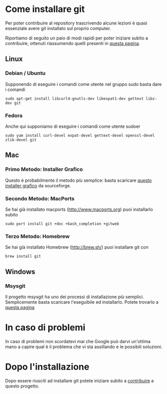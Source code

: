 # Come installare git

Per poter contribuire al repository trascrivendo alcune lezioni è quasi
essenziale avere git installato sul proprio computer.

Riportiamo di seguito un paio di modi rapidi per poter iniziare subito a
contribuire, ottenuti riassumendo quelli presenti in [questa
pagina](https://git-scm.com/book/it/v1/Per-Iniziare-Installare-Git).

## Linux

### Debian / Ubuntu

Supponendo di eseguire i comandi come utente nel gruppo sudo basta dare i comandi
```
sudo apt-get install libcurl4-gnutls-dev libexpat1-dev gettext libz-dev git
```

### Fedora

Anche qui supponiamo di eseguire i comandi come utente sudoer
```
sudo yum install curl-devel expat-devel gettext-devel openssl-devel zlib-devel git
```

## Mac

### Primo Metodo: Installer Grafico

Questo è probabilmente il metodo più semplice: basta scaricare [questo installer
grafico](http://sourceforge.net/projects/git-osx-installer/) da sourceforge.

### Secondo Metodo: MacPorts

Se hai già installato macports (http://www.macports.org) puoi installarlo subito
```
sudo port install git +doc +bash_completion +gitweb
```

### Terzo Metodo: Homebrew

Se hai già installato Homebrew (http://brew.sh/) puoi installare git con
```
brew install git
```

## Windows

### Msysgit

Il progetto msysgit ha uno dei processi di installazione più
semplici. Semplicemente basta scaricare l'eseguibile ed installarlo. Potete
trovarlo a [questa pagina](http://msysgit.github.io/)

# In caso di problemi

In caso di problemi non scordatevi mai che Google può darvi un'ottima mano a
capire qual è il problema che vi sta assillando e le possibili soluzioni.

# Dopo l'installazione

Dopo essere riusciti ad installare git potete iniziare subito a
[contribuire](COMECONTRIBUIRE.md) a questo progetto.
